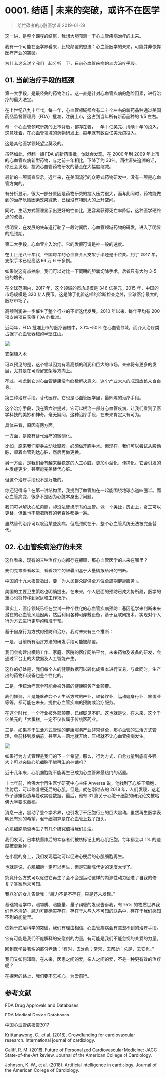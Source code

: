 # 0001. 结语 | 未来的突破，或许不在医学
> 给忙碌者的心脏医学课
2019-01-28

这一讲，是整个课程的结尾，我想大胆预测一下心血管疾病治疗的未来。

我有一个可能在医学界看来，比较颠覆的想法：心血管医学的未来，可能并非依靠医疗产业的突破。

为什么这么说？我们一起分析一下，目前心血管疾病的三大治疗手段。

## 01. 当前治疗手段的瓶颈

第一大手段，是最经典的药物治疗。这一直是针对心血管疾病的危险因素，进行治疗的最大法宝。

在上世纪八九十年代，每一年，心血管领域都会有二十个左右的新药品种通过美国药品监督管理局（FDA）批准，注册上市，这占到当年所有新药品种的 1/5 左右。

每一个心血管领域新药的上市背后，都存在着，一年十亿美元、持续十年的投入。这意味着，在心血管领域的药物研发上，每年就有数百亿美元的投入。

这是其他医学领域望尘莫及的。

虽然如此，但翻一翻 FDA 的新药审批，你就会发现，在 2000 年到 2009 年上市的心血管疾病新型药物，与之前十年相比，下降了约 33％。再往源头追溯的话，你还会发现，投资心血管药物研发的基金在大幅度缩减。

最新的一项调查显示，近年来，在美国流行的众筹式药物研发中，没有一项是心血管方向的。

有分析显示，很大一部分原因是药物研究的投入压力很大，而与此同时，药物能做到的治疗危险因素效果减低，已经没有特别大的上升空间。

同时，生活方式管理显示出更好的性价比，更容易获得死亡率降低，这种医学硬终点的改善。

很明显，在发展的快车道行驶了一段时间后，心血管领域药物的研发，进入了明显的瓶颈期。

第二大手段，心血管介入治疗。它的发展可谓是神一般的速度。

在上世纪八十年代，中国每年的心血管介入支架手术还是十位数。到了 2017 年，支架手术已经高达 66 万 6 千多例。

如果说这有点抽象，我们可以对比一下同期的胆囊切除手术，后者只有大约 3-5 倍的增长。

在全球范围内，2017 年，这个领域的市场规模是 346 亿美元，2015 年，中国的市场规模是 320 亿人民币。这是除了化验这样的诊断检查之外，全球医疗最大的医疗市场了。

高额利润进一步催生了整个行业的不断迭代发展。2010 年以来，每年平均有 200 项支架项目获得 FDA 的批准。

近两年，FDA 批准上市的医疗器械中，30%~50% 在心血管领域，而介入治疗类占据了心血管器械的半壁江山。

![](https://raw.githubusercontent.com/dalong0514/selfstudy/master/图片链接/生命科学/2019008.jpg)

支架植入术

可以预见的是，这个领域因为有着高额的利润和巨大的市场，未来将有更多的发展，尤其是在可降解支架等方向上。

不过，考虑到它对心血管健康没有终极解决意义，这个产业未来的瓶颈应该来自自身。

第三种治疗手段，替代医疗。它也是心血管医学里，最辉煌的治疗手段。

这个治疗手段，我在第六讲提过。它可以根治一部分心血管疾病，让我们看到了医学科技的美妙和神奇。毫无疑问，这种治疗手段，在未来肯定大有可为。

具体来看，原因有两方面。

一方面，是原有替代治疗的微创化。

比如，原来我们更换主动脉瓣膜，必须做开胸手术。但现在，我们可以尝试从股动脉，顺着血管到达心脏，然后再做更换。

另一方面，是我们会有越来越稳定的人工心脏，更加小型化、便携化。它会引发的并发症更少，甚至能完美替代心脏。

但这个治疗手段也不是万能的。

你还记得吗？在第一讲结构里，我提到了血管加在一起能围绕地球赤道四圈半。而心血管病变，很多不是因为心脏本身出了问题。

我们可以解决心脏问题，却没法替换所有的血管。做一个类比，历史上，帝王可以更替，但谁也不能把所有的老百姓都换一遍。

虽然替代治疗可以根治某些疾病，但瓶颈就在于，整个心血管系统无法被完全替代。

## 02. 心血管疾病治疗的未来

这样看来，现有的三种治疗方向都存在瓶颈，那心血管医学的未来在哪里？

我们先来看看政策，看看领袖的智囊团基于大量情报给出的判断。

中国的十九大报告指出，要「为人民群众提供全方位全周期健康服务」。

美国的主要卫生策略也明确提出，在未来，个人层面的预防已成大势所趋，医学的重心也将转移到家庭和工作场所。

事实上，医疗领域已经在尝试一种个性化的心血管疾病预防：基因组学来判断未来潜在的心血管风险因素，然后利用各种可穿戴设备，基于互联网技术，实现对个人行为方式进行更早的精准干预。

基于自身行为方式的预防和治疗，我对未来有三个推断：

一是，目前所有治疗方法的研发手段可能被颠覆。

我们会构建出横跨工作、家庭、医院的医疗网络平台。未来药物及设备的研发，会通过平台上的大数据及人工智能产生。

这样的好处是，我们每个人的健康数据可以转化成资本进行交易，与此同时，生产出的药物和设备也是个性化的。

二是，传统治疗医学可能会被外部的健康服务产业颠覆。

我们推测，凡是能够改变个人生活方式的产业，如餐饮业、运动健身行业、旅游业等等，都可能在未来，提供心血管疾病的预防或治疗服务。

在这个时代，一个行业被外部颠覆，已经屡见不鲜。这也就是说，在未来，这个千亿美元的「大蛋糕」一定不仅仅属于传统医药业。

三是，如果基于生活方式管理的健康服务产业非常健全，那心血管的生活方式管理，会前移到发病前，甚至从一落地就开始，压根就不让心血管疾病发生。

![](https://raw.githubusercontent.com/dalong0514/selfstudy/master/图片链接/生命科学/2019009.jpg)

如果行为方式管理是我们的下一个希望，那么，行为方式、自愈力量到底有多强大？可以突破心肌细胞不能再生的神话吗？

近十几年来，心肌细胞能不能再生已成为心血管界最热门的话题。

十七年前，哈佛大学再生医学研究中心主任 Anversa 说，他找到了心脏干细胞，注射后，可以修复梗死后的心肌。但是，就在刚过去的 2018 年，人们发现，这老爷子涉嫌伪造与篡改实验数据。最后，他有 31 篇关于心脏干细胞的研究论文被哈佛大学要求撤稿。

消息一出，震动了整个学术界，也引发了干细胞行业的巨大震动。虽然再生医学表明还有别的希望，但干细胞算是在心血管上栽了跟头。

心肌细胞能否再生？有几个研究值得我们关注。

我们发现，日本核爆炸后的幸存者们被核标记上的心肌细胞，每年都会以 1% 的速度被更新掉；

在小鼠的身上，我们发现运动可以促进心梗后的心肌细胞再生。

也就是说，心肌细胞一定可以再生，但是它新陈代谢的速度太慢了。

究竟什么方式可以促进它再生？会不会是运动这样的内源性动力促进了自我的修复？答案尚未可知。

我八岁的女儿告诉我：“魔力不是不存在，只是还未发现。”

基础物理学中，暗物质、暗能量、量子纠缠的发现告诉我，有 95% 的物质世界我们尚不清楚，魔力可能确实存在，存在于人与人不可知的联系中，存在于我们感知不到的能量里。

依赖于底层科学的突破，我们有理由相信，心血管疾病会有意想不到的治疗手段。

它有可能是我们不能解释的安慰剂的力量，有可能是我们不能忽视的关爱的力量。

回到医学最著名的那句老话：“有时，去治愈；常常，去帮助；总是，去安慰。”

我们又如何知晓，在未来，医患之间的爱，亲人之间的爱，不是一种更有效的治疗呢？

在探索的路上，我们要不忘初心，为爱前行。

## 参考文献

FDA Drug Approvals and Databases

FDA Medical Device Databases

中国心血管病报告2017

Krittanawong, C., et al. (2018). Crowdfunding for cardiovascular research. International journal of cardiology.

Califf, R. M. (2018). Future of Personalized Cardiovascular Medicine: JACC State-of-the-Art Review. Journal of the American College of Cardiology.

Johnson, K. W., et al. (2018). Artificial intelligence in cardiology. Journal of the American College of Cardiology.



